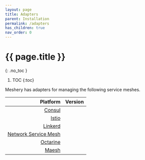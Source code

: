 ```yaml
---
layout: page
title: Adapters
parent: Installation
permalink: /adapters
has_children: true
nav_order: 0
---
```

# {{ page.title }}  <a name="adapters"></a>
{: .no_toc }

1. TOC
{:toc}

Meshery has adapters for managing the following service meshes.

| Platform      | Version       |
| -------------:|:-------------|   
| [Consul](consul.md) |  |
| [Istio](istio.md) | |
| [Linkerd](linkerd.md) |  |
| [Network Service Mesh](nsm.md) |  |
| [Octarine](octarine.md) | |
| [Maesh](maesh.md) | |
